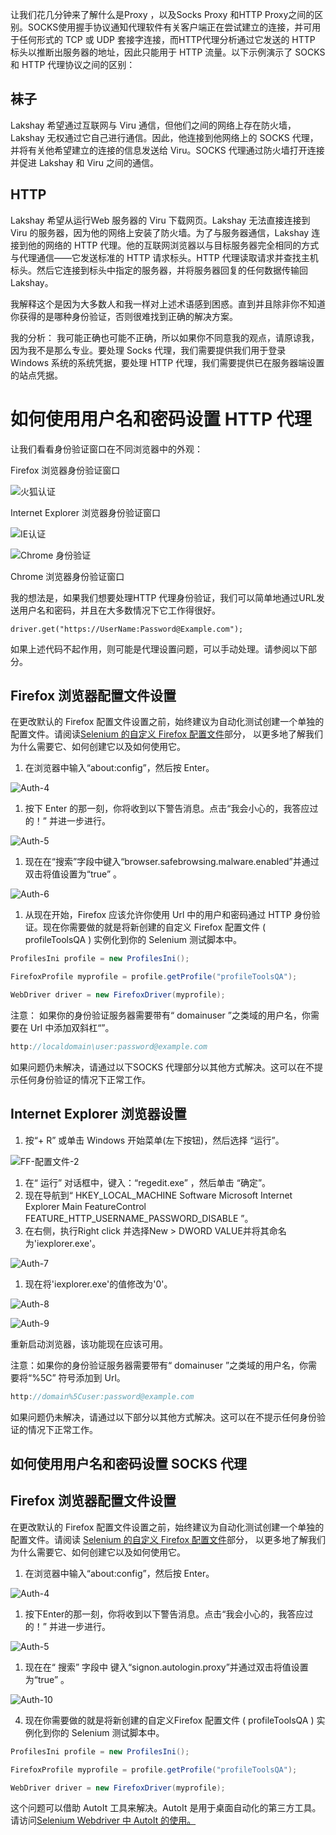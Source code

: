 让我们花几分钟来了解什么是Proxy ，以及Socks Proxy 和HTTP Proxy之间的区别。SOCKS使用握手协议通知代理软件有关客户端正在尝试建立的连接，并可用于任何形式的 TCP 或 UDP 套接字连接，而HTTP代理分析通过它发送的 HTTP 标头以推断出服务器的地址，因此只能用于 HTTP 流量。以下示例演示了 SOCKS 和 HTTP 代理协议之间的区别：

## 袜子

Lakshay 希望通过互联网与 Viru 通信，但他们之间的网络上存在防火墙，Lakshay 无权通过它自己进行通信。因此，他连接到他网络上的 SOCKS 代理，并将有关他希望建立的连接的信息发送给 Viru。SOCKS 代理通过防火墙打开连接并促进 Lakshay 和 Viru 之间的通信。

## HTTP

Lakshay 希望从运行Web 服务器的 Viru 下载网页。Lakshay 无法直接连接到 Viru 的服务器，因为他的网络上安装了防火墙。为了与服务器通信，Lakshay 连接到他的网络的 HTTP 代理。他的互联网浏览器以与目标服务器完全相同的方式与代理通信——它发送标准的 HTTP 请求标头。HTTP 代理读取请求并查找主机标头。然后它连接到标头中指定的服务器，并将服务器回复的任何数据传输回 Lakshay。

我解释这个是因为大多数人和我一样对上述术语感到困惑。直到并且除非你不知道你获得的是哪种身份验证，否则很难找到正确的解决方案。

我的分析： 我可能正确也可能不正确，所以如果你不同意我的观点，请原谅我，因为我不是那么专业。要处理 Socks 代理，我们需要提供我们用于登录 Windows 系统的系统凭据，要处理 HTTP 代理，我们需要提供已在服务器端设置的站点凭据。

# 如何使用用户名和密码设置 HTTP 代理

让我们看看身份验证窗口在不同浏览器中的外观：

Firefox 浏览器身份验证窗口

![火狐认证](https://www.toolsqa.com/gallery/selnium%20webdriver/1.Firefox%20Auth.png)

Internet Explorer 浏览器身份验证窗口

![IE认证](https://www.toolsqa.com/gallery/selnium%20webdriver/2.IE%20Authentication.png)

![Chrome 身份验证](https://www.toolsqa.com/gallery/selnium%20webdriver/3.Chrome%20Authentication.png)

Chrome 浏览器身份验证窗口

我的想法是，如果我们想要处理HTTP 代理身份验证，我们可以简单地通过URL发送用户名和密码，并且在大多数情况下它工作得很好。

```
driver.get("https://UserName:Password@Example.com");
```

如果上述代码不起作用，则可能是代理设置问题，可以手动处理。请参阅以下部分。

## Firefox 浏览器配置文件设置

在更改默认的 Firefox 配置文件设置之前，始终建议为自动化测试创建一个单独的配置文件。请阅读[Selenium 的自定义 Firefox 配置文件](https://toolsqa.com/selenium-webdriver/custom-firefox-profile/)部分， 以更多地了解我们为什么需要它、如何创建它以及如何使用它。

1.  在浏览器中输入“about:config”，然后按 Enter。

![Auth-4](https://www.toolsqa.com/gallery/selnium%20webdriver/4.Auth-4.png)

1.  按下 Enter 的那一刻，你将收到以下警告消息。点击“我会小心的，我答应过的！” 并进一步进行。

![Auth-5](https://www.toolsqa.com/gallery/selnium%20webdriver/5.Auth-5.png)

1.  现在在“搜索”字段中键入“browser.safebrowsing.malware.enabled”并通过双击将值设置为“true” 。

![Auth-6](https://www.toolsqa.com/gallery/selnium%20webdriver/6.Auth-6.png)

1.  从现在开始，Firefox 应该允许你使用 Url 中的用户和密码通过 HTTP 身份验证。现在你需要做的就是将新创建的自定义 Firefox 配置文件 ( profileToolsQA ) 实例化到你的 Selenium 测试脚本中。

```java
ProfilesIni profile = new ProfilesIni();

FirefoxProfile myprofile = profile.getProfile("profileToolsQA");

WebDriver driver = new FirefoxDriver(myprofile);
```

注意： 如果你的身份验证服务器需要带有“ domainuser ”之类域的用户名，你需要在 Url 中添加双斜杠“”。

```java
http://localdomain\user:password@example.com
```

如果问题仍未解决，请通过以下SOCKS 代理部分以其他方式解决。这可以在不提示任何身份验证的情况下正常工作。

## Internet Explorer 浏览器设置

1.  按“+ R” 或单击 Windows 开始菜单(左下按钮)，然后选择 “运行”。

![FF-配置文件-2](https://www.toolsqa.com/gallery/selnium%20webdriver/7.FF-Profile-2.png)

1.  在“ 运行” 对话框中，键入：“regedit.exe” ，然后单击 “确定”。
2.  现在导航到“ HKEY_LOCAL_MACHINE Software Microsoft Internet Explorer Main FeatureControl FEATURE_HTTP_USERNAME_PASSWORD_DISABLE ”。
3.  在右侧，执行Right click 并选择New > DWORD VALUE并将其命名为'iexplorer.exe'。

![Auth-7](https://www.toolsqa.com/gallery/selnium%20webdriver/8.Auth-7.png)

1.  现在将'iexplorer.exe'的值修改为'0'。

![Auth-8](https://www.toolsqa.com/gallery/selnium%20webdriver/9.Auth-8.png)

![Auth-9](https://www.toolsqa.com/gallery/selnium%20webdriver/10.Auth-9.png)

重新启动浏览器，该功能现在应该可用。

注意：如果你的身份验证服务器需要带有“ domainuser ”之类域的用户名，你需要将“%5C” 符号添加到 Url。

```java
http://domain%5Cuser:password@example.com
```

如果问题仍未解决，请通过以下部分以其他方式解决。这可以在不提示任何身份验证的情况下正常工作。

## 如何使用用户名和密码设置 SOCKS 代理

## Firefox 浏览器配置文件设置

在更改默认的 Firefox 配置文件设置之前，始终建议为自动化测试创建一个单独的配置文件。请阅读 [Selenium 的自定义 Firefox 配置文件](https://toolsqa.com/selenium-webdriver/custom-firefox-profile/)部分， 以更多地了解我们为什么需要它、如何创建它以及如何使用它。

1.  在浏览器中输入“about:config”，然后按 Enter。

![Auth-4](https://www.toolsqa.com/gallery/selnium%20webdriver/11.Auth-4.png)

1.  按下Enter的那一刻，你将收到以下警告消息。点击“我会小心的，我答应过的！” 并进一步进行。

![Auth-5](https://www.toolsqa.com/gallery/selnium%20webdriver/12.Auth-5.png)

1.  现在在“ 搜索” 字段中 键入“signon.autologin.proxy”并通过双击将值设置 为“true” 。

![Auth-10](https://www.toolsqa.com/gallery/selnium%20webdriver/13.Auth-10.png)

4) 现在你需要做的就是将新创建的自定义Firefox 配置文件 ( profileToolsQA ) 实例化到你的 Selenium 测试脚本中。

```java
ProfilesIni profile = new ProfilesIni();

FirefoxProfile myprofile = profile.getProfile("profileToolsQA");

WebDriver driver = new FirefoxDriver(myprofile);
```



这个问题可以借助 AutoIt 工具来解决。AutoIt 是用于桌面自动化的第三方工具。请访问[Selenium Webdriver 中 AutoIt 的使用。](https://toolsqa.com/selenium-webdriver/autoit-selenium-webdriver/)
